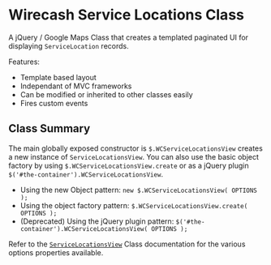 Wirecash Service Locations Class
====================================
A jQuery / Google Maps Class that creates a templated paginated UI for displaying `ServiceLocation` records.

Features:

* Template based layout
* Independant of MVC frameworks
* Can be modified or inherited to other classes easily
* Fires custom events

Class Summary
-----------------------

The main globally exposed constructor is `$.WCServiceLocationsView` creates a new instance of `ServiceLocationsView`.
You can also use the basic object factory by using `$.WCServiceLocationsView.create` or as a jQuery plugin `$('#the-container').WCServiceLocationsView`.

* Using the new Object pattern:     `new $.WCServiceLocationsView( OPTIONS );`
* Using the object factory pattern: `$.WCServiceLocationsView.create( OPTIONS );`
* (Deprecated) Using the jQuery plugin pattern:  `$('#the-container').WCServiceLocationsView( OPTIONS );`

Refer to the [`ServiceLocationsView`](WC.ServiceLocationsView.html) Class documentation for the various options properties available.